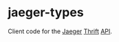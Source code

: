 jaeger-types
============
Client code for the [Jaeger] [Thrift] [API].

[Jaeger]: https://uber.github.io/jaeger/
[Thrift]: https://thrift.apache.org/
[API]: https://github.com/uber/jaeger-idl/blob/cff5057c0174133a672472c92cab85e4ed2abac7/thrift/jaeger.thrift
